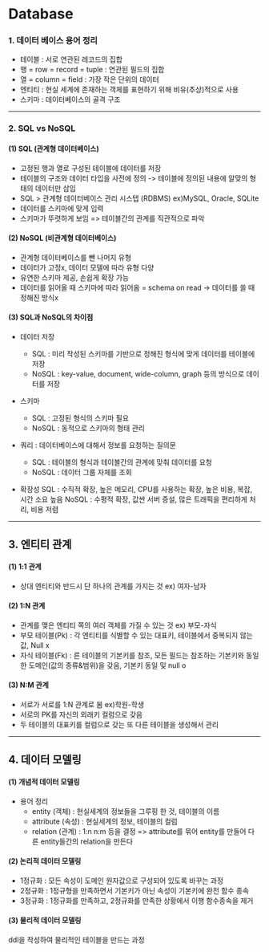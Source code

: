 # Database

### 1. 데이터 베이스 용어 정리
- 테이블 : 서로 연관된 레코드의 집합
- 행 = row = record = tuple : 연관된 필드의 집합
- 열 = column = field : 가장 작은 단위의 데이터
- 엔티티 : 현실 세계에 존재하는 객체를 표현하기 위해 비유(추상)적으로 사용
- 스키마 : 데이터베이스의 골격 구조
-------


### 2. SQL vs NoSQL
#### (1) SQL (관계형 데이터베이스)
- 고정된 행과 열로 구성된 테이블에 데이터를 저장
- 테이블의 구조와 데이터 타입을 사전에 정의 -> 테이블에 정의된 내용에 알맞의 형태의 데이터만 삽입
- SQL > 관계형 데이터베이스 관리 시스텝 (RDBMS) ex)MySQL, Oracle, SQLite
- 데이터를 스키마에 맞게 입력
- 스키마가 뚜렷하게 보임 => 테이블간의 관계를 직관적으로 파악

#### (2) NoSQL (비관계형 데이터베이스)
- 관계형 데이터베이스를 뺀 나머지 유형
- 데이터가 고정x, 데이터 모델에 따라 유형 다양
- 유연한 스키마 제공, 손쉽게 확장 가능
- 데이터를 읽어올 때 스키마에 따라 읽어옴 = schema on read -> 데이터를 쓸 때 정해진 방식x

#### (3) SQL과 NoSQL의 차이점
- 데이터 저장
    - SQL : 미리 작성된 스키마를 기반으로 정해진 형식에 맞게 데이터를 테이블에 저장
    - NoSQL : key-value, document, wide-column, graph 등의 방식으로 데이터를 저장

- 스키마
    - SQL : 고정된 형식의 스키마 필요
    - NoSQL : 동적으로 스키마의 형태 관리

- 쿼리 : 데이터베이스에 대해서 정보를 요청하는 질의문
    - SQL : 테이블의 형식과 테이블간의 관계에 맞춰 데이터를 요청
    - NoSQL : 데이터 그룹 자체를 조회

- 확장성
    SQL : 수직적 확장, 높은 메모리, CPU를 사용하는 확장, 높은 비용, 복잡, 시간 소요 높음
    NoSQL : 수평적 확장, 값싼 서버 증설, 많은 트래픽을 편리하게 처리, 비용 저렴


------

## 3. 엔티티 관계
#### (1) 1:1 관계  
- 상대 엔티티와 반드시 단 하나의 관계를 가지는 것 ex) 여자-남자

#### (2) 1:N 관계 
- 관계를 맺은 엔티티 쪽의 여러 객체를 가질 수 있는 것 ex) 부모-자식
- 부모 테이블(Pk) : 각 엔티티를 식별할 수 있는 대표키, 테이블에서 중복되지 않는 값, Null x
- 자식 테이블(Fk) : 른 테이블의 기본키를 참조, 모든 필드는 참조하는 기본키와 동일한 도메인(값의 종류&범위)을 갖음, 기본키 동일 및 null o


#### (3) N:M 관계 
- 서로가 서로를 1:N 관계로 봄 ex)학원-학생
- 서로의 PK를 자신의 외래키 컬럼으로 갖음
-  두 테이블의 대표키를 컬럼으로 갖는 또 다른 테이블을 생성해서 관리

--------

## 4. 데이터 모델링
#### (1) 개념적 데이터 모델링
- 용어 정리 
    - entity (객체) : 현실세계의 정보들을 그루핑 한 것, 테이블의 이름
    - attribute (속성) : 현실세계의 정보, 테이블의 컬럼
    - relation (관계) :  1:n n:m 등을 결정
    => attribute를 묶어 entity를 만들어 다른 entity들간의 relation을 만든다

#### (2) 논리적 데이터 모델링
- 1정규화 : 모든 속성이 도메인 원자값으로 구성되어 있도록 바꾸는 과정
- 2정규화 : 1정규형을 만족하면서 기본키가 아닌 속성이 기본키에 완전 함수 종속
- 3정규화 : 1정규화를 만족하고, 2정규화를 만족한 상황에서
이행 함수종속을 제거

#### (3) 물리적 데이터 모델링
 ddl을 작성하여 물리적인 테이블을 만드는 과정